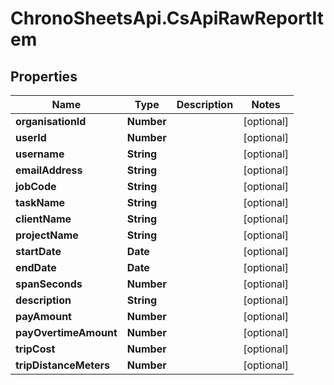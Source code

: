 # ChronoSheetsApi.CsApiRawReportItem

## Properties
Name | Type | Description | Notes
------------ | ------------- | ------------- | -------------
**organisationId** | **Number** |  | [optional] 
**userId** | **Number** |  | [optional] 
**username** | **String** |  | [optional] 
**emailAddress** | **String** |  | [optional] 
**jobCode** | **String** |  | [optional] 
**taskName** | **String** |  | [optional] 
**clientName** | **String** |  | [optional] 
**projectName** | **String** |  | [optional] 
**startDate** | **Date** |  | [optional] 
**endDate** | **Date** |  | [optional] 
**spanSeconds** | **Number** |  | [optional] 
**description** | **String** |  | [optional] 
**payAmount** | **Number** |  | [optional] 
**payOvertimeAmount** | **Number** |  | [optional] 
**tripCost** | **Number** |  | [optional] 
**tripDistanceMeters** | **Number** |  | [optional] 


